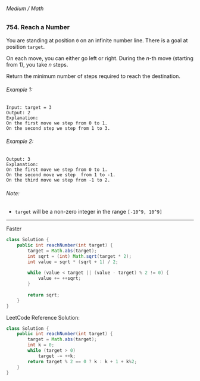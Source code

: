 ###### Medium / Math

### 754. Reach a Number

You are standing at position `0` on an infinite number line. There is a goal at position `target`.  

On each move, you can either go left or right. During the _n_-th move (starting from 1), you take _n_ steps.  

Return the minimum number of steps required to reach the destination.

###### Example 1:
```
Input: target = 3
Output: 2
Explanation:
On the first move we step from 0 to 1.
On the second step we step from 1 to 3.
```

###### Example 2:
```Input: target = 2
Output: 3
Explanation:
On the first move we step from 0 to 1.
On the second move we step  from 1 to -1.
On the third move we step from -1 to 2.
```

###### Note:
- `target` will be a non-zero integer in the range `[-10^9, 10^9]`

***

Faster

```java
class Solution {
    public int reachNumber(int target) {
        target = Math.abs(target);
        int sqrt = (int) Math.sqrt(target * 2);
        int value = sqrt * (sqrt + 1) / 2;
        
        while (value < target || (value - target) % 2 != 0) {
            value += ++sqrt;
        }
        
        return sqrt;
    }
}
```

LeetCode Reference Solution:

```java
class Solution {
    public int reachNumber(int target) {
        target = Math.abs(target);
        int k = 0;
        while (target > 0)
            target -= ++k;
        return target % 2 == 0 ? k : k + 1 + k%2;
    }
}
```
